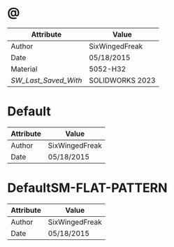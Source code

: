# @
| Attribute | Value |
| ---  | ---     |
| Author | SixWingedFreak |
| Date | 05/18/2015 |
| Material | 5052-H32 |
| _SW_Last_Saved_With_ | SOLIDWORKS 2023 |
# Default
| Attribute | Value |
| ---  | ---     |
| Author | SixWingedFreak |
| Date | 05/18/2015 |
# DefaultSM-FLAT-PATTERN
| Attribute | Value |
| ---  | ---     |
| Author | SixWingedFreak |
| Date | 05/18/2015 |
